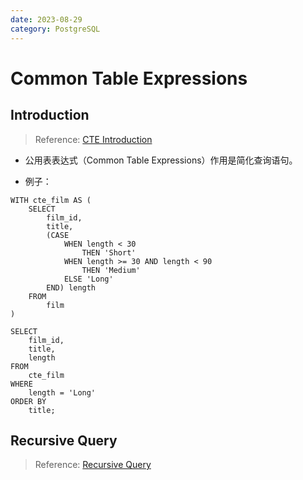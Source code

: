 ```yaml
---
date: 2023-08-29
category: PostgreSQL
---
```


# Common Table Expressions

## Introduction

> Reference: [CTE Introduction](https://www.postgresqltutorial.com/postgresql-tutorial/postgresql-cte/)

- 公用表表达式（Common Table Expressions）作用是简化查询语句。

- 例子：

```plsql {1-14,20-21}
WITH cte_film AS (
    SELECT
        film_id,
        title,
        (CASE
            WHEN length < 30
                THEN 'Short'
            WHEN length >= 30 AND length < 90
                THEN 'Medium'
            ELSE 'Long'
        END) length
    FROM
        film
)

SELECT
    film_id,
    title,
    length
FROM
    cte_film
WHERE
    length = 'Long'
ORDER BY
    title;
```

## Recursive Query

> Reference: [Recursive Query](https://www.postgresqltutorial.com/postgresql-tutorial/postgresql-recursive-query/)



